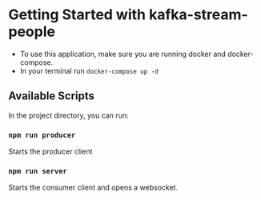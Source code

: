 # Getting Started with kafka-stream-people

- To use this application, make sure you are running docker and docker-compose.
- In your terminal run `docker-compose up -d`

## Available Scripts

In the project directory, you can run:

### `npm run producer`

Starts the producer client

### `npm run server`

Starts the consumer client and opens a websocket.